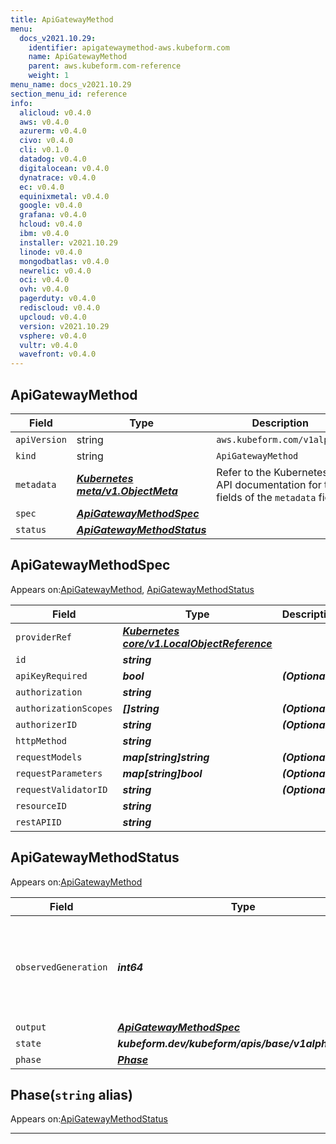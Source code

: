 ```yaml
---
title: ApiGatewayMethod
menu:
  docs_v2021.10.29:
    identifier: apigatewaymethod-aws.kubeform.com
    name: ApiGatewayMethod
    parent: aws.kubeform.com-reference
    weight: 1
menu_name: docs_v2021.10.29
section_menu_id: reference
info:
  alicloud: v0.4.0
  aws: v0.4.0
  azurerm: v0.4.0
  civo: v0.4.0
  cli: v0.1.0
  datadog: v0.4.0
  digitalocean: v0.4.0
  dynatrace: v0.4.0
  ec: v0.4.0
  equinixmetal: v0.4.0
  google: v0.4.0
  grafana: v0.4.0
  hcloud: v0.4.0
  ibm: v0.4.0
  installer: v2021.10.29
  linode: v0.4.0
  mongodbatlas: v0.4.0
  newrelic: v0.4.0
  oci: v0.4.0
  ovh: v0.4.0
  pagerduty: v0.4.0
  rediscloud: v0.4.0
  upcloud: v0.4.0
  version: v2021.10.29
  vsphere: v0.4.0
  vultr: v0.4.0
  wavefront: v0.4.0
---
```


## ApiGatewayMethod
| Field | Type | Description |
| ------ | ----- | ----------- |
| `apiVersion` | string | `aws.kubeform.com/v1alpha1` |
|    `kind` | string | `ApiGatewayMethod` |
| `metadata` | ***[Kubernetes meta/v1.ObjectMeta](https://v1-18.docs.kubernetes.io/docs/reference/generated/kubernetes-api/v1.18/#objectmeta-v1-meta)***|Refer to the Kubernetes API documentation for the fields of the `metadata` field.|
| `spec` | ***[ApiGatewayMethodSpec](#apigatewaymethodspec)***||
| `status` | ***[ApiGatewayMethodStatus](#apigatewaymethodstatus)***||
## ApiGatewayMethodSpec

Appears on:[ApiGatewayMethod](#apigatewaymethod), [ApiGatewayMethodStatus](#apigatewaymethodstatus)

| Field | Type | Description |
| ------ | ----- | ----------- |
| `providerRef` | ***[Kubernetes core/v1.LocalObjectReference](https://v1-18.docs.kubernetes.io/docs/reference/generated/kubernetes-api/v1.18/#localobjectreference-v1-core)***||
| `id` | ***string***||
| `apiKeyRequired` | ***bool***| ***(Optional)*** |
| `authorization` | ***string***||
| `authorizationScopes` | ***[]string***| ***(Optional)*** |
| `authorizerID` | ***string***| ***(Optional)*** |
| `httpMethod` | ***string***||
| `requestModels` | ***map[string]string***| ***(Optional)*** |
| `requestParameters` | ***map[string]bool***| ***(Optional)*** |
| `requestValidatorID` | ***string***| ***(Optional)*** |
| `resourceID` | ***string***||
| `restAPIID` | ***string***||
## ApiGatewayMethodStatus

Appears on:[ApiGatewayMethod](#apigatewaymethod)

| Field | Type | Description |
| ------ | ----- | ----------- |
| `observedGeneration` | ***int64***| ***(Optional)*** Resource generation, which is updated on mutation by the API Server.|
| `output` | ***[ApiGatewayMethodSpec](#apigatewaymethodspec)***| ***(Optional)*** |
| `state` | ***kubeform.dev/kubeform/apis/base/v1alpha1.State***| ***(Optional)*** |
| `phase` | ***[Phase](#phase)***| ***(Optional)*** |
## Phase(`string` alias)

Appears on:[ApiGatewayMethodStatus](#apigatewaymethodstatus)

---
